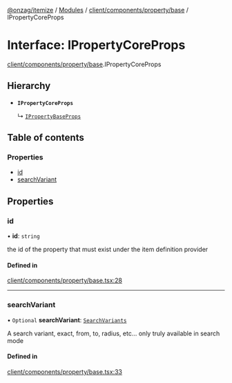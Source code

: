 [@onzag/itemize](../README.md) / [Modules](../modules.md) / [client/components/property/base](../modules/client_components_property_base.md) / IPropertyCoreProps

# Interface: IPropertyCoreProps

[client/components/property/base](../modules/client_components_property_base.md).IPropertyCoreProps

## Hierarchy

- **`IPropertyCoreProps`**

  ↳ [`IPropertyBaseProps`](client_components_property_base.IPropertyBaseProps.md)

## Table of contents

### Properties

- [id](client_components_property_base.IPropertyCoreProps.md#id)
- [searchVariant](client_components_property_base.IPropertyCoreProps.md#searchvariant)

## Properties

### id

• **id**: `string`

the id of the property that must exist under the item definition
provider

#### Defined in

[client/components/property/base.tsx:28](https://github.com/onzag/itemize/blob/a24376ed/client/components/property/base.tsx#L28)

___

### searchVariant

• `Optional` **searchVariant**: [`SearchVariants`](../modules/constants.md#searchvariants)

A search variant, exact, from, to, radius, etc...
only truly available in search mode

#### Defined in

[client/components/property/base.tsx:33](https://github.com/onzag/itemize/blob/a24376ed/client/components/property/base.tsx#L33)
